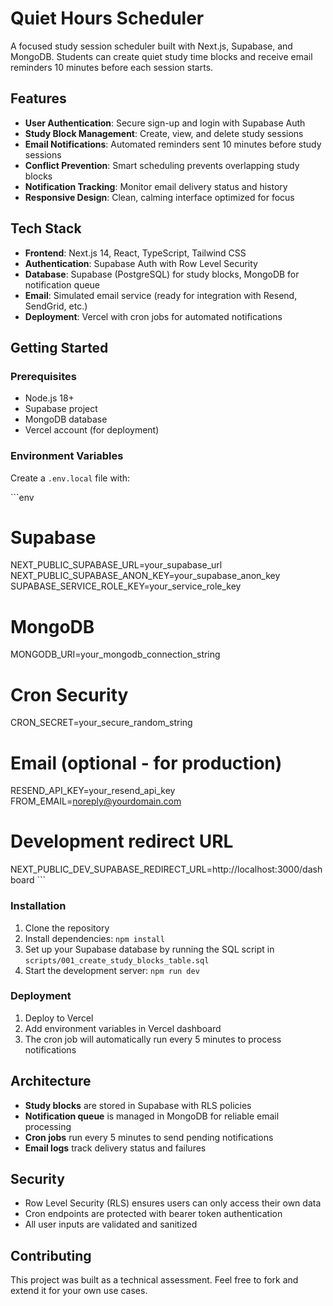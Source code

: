 # Quiet Hours Scheduler

A focused study session scheduler built with Next.js, Supabase, and MongoDB. Students can create quiet study time blocks and receive email reminders 10 minutes before each session starts.

## Features

- **User Authentication**: Secure sign-up and login with Supabase Auth
- **Study Block Management**: Create, view, and delete study sessions
- **Email Notifications**: Automated reminders sent 10 minutes before study sessions
- **Conflict Prevention**: Smart scheduling prevents overlapping study blocks
- **Notification Tracking**: Monitor email delivery status and history
- **Responsive Design**: Clean, calming interface optimized for focus

## Tech Stack

- **Frontend**: Next.js 14, React, TypeScript, Tailwind CSS
- **Authentication**: Supabase Auth with Row Level Security
- **Database**: Supabase (PostgreSQL) for study blocks, MongoDB for notification queue
- **Email**: Simulated email service (ready for integration with Resend, SendGrid, etc.)
- **Deployment**: Vercel with cron jobs for automated notifications

## Getting Started

### Prerequisites

- Node.js 18+ 
- Supabase project
- MongoDB database
- Vercel account (for deployment)

### Environment Variables

Create a `.env.local` file with:

\`\`\`env
# Supabase
NEXT_PUBLIC_SUPABASE_URL=your_supabase_url
NEXT_PUBLIC_SUPABASE_ANON_KEY=your_supabase_anon_key
SUPABASE_SERVICE_ROLE_KEY=your_service_role_key

# MongoDB
MONGODB_URI=your_mongodb_connection_string

# Cron Security
CRON_SECRET=your_secure_random_string

# Email (optional - for production)
RESEND_API_KEY=your_resend_api_key
FROM_EMAIL=noreply@yourdomain.com

# Development redirect URL
NEXT_PUBLIC_DEV_SUPABASE_REDIRECT_URL=http://localhost:3000/dashboard
\`\`\`

### Installation

1. Clone the repository
2. Install dependencies: `npm install`
3. Set up your Supabase database by running the SQL script in `scripts/001_create_study_blocks_table.sql`
4. Start the development server: `npm run dev`

### Deployment

1. Deploy to Vercel
2. Add environment variables in Vercel dashboard
3. The cron job will automatically run every 5 minutes to process notifications

## Architecture

- **Study blocks** are stored in Supabase with RLS policies
- **Notification queue** is managed in MongoDB for reliable email processing
- **Cron jobs** run every 5 minutes to send pending notifications
- **Email logs** track delivery status and failures

## Security

- Row Level Security (RLS) ensures users can only access their own data
- Cron endpoints are protected with bearer token authentication
- All user inputs are validated and sanitized

## Contributing

This project was built as a technical assessment. Feel free to fork and extend it for your own use cases.
